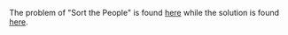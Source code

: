The problem of "Sort the People" is found [here](https://leetcode.com/problems/sort-the-people/) while the solution is found [here](https://github.com/aurimas13/Solutions-To-Problems/blob/main/LeetCode/Python%20Solutions/Sort%20the%20People/sort.py).
